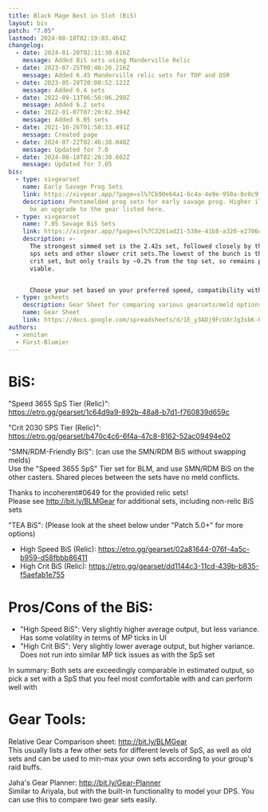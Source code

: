 ```yaml
---
title: Black Mage Best in Slot (BiS)
layout: bis
patch: "7.05"
lastmod: 2024-08-18T02:19:03.464Z
changelog:
  - date: 2024-01-20T02:11:30.616Z
    message: Added BiS sets using Manderville Relic
  - date: 2023-07-25T00:46:26.216Z
    message: Added 6.45 Manderville relic sets for TOP and DSR
  - date: 2023-05-28T20:08:52.122Z
    message: Added 6.4 sets
  - date: 2022-09-13T06:56:06.298Z
    message: Added 6.2 sets
  - date: 2022-01-07T07:20:02.394Z
    message: Added 6.05 sets
  - date: 2021-10-26T01:58:33.491Z
    message: Created page
  - date: 2024-07-22T02:46:38.040Z
    message: Updated for 7.0
  - date: 2024-08-18T02:26:30.602Z
    message: Updated for 7.05
bis:
  - type: xivgearset
    name: Early Savage Prog Sets
    link: https://xivgear.app/?page=sl%7Cb90e64a1-6c4a-4e9e-950a-0c0c9fe95158
    description: Pentamelded prog sets for early savage prog. Higher ilvl gear will
      be an upgrade to the gear listed here.
  - type: xivgearset
    name: 7.05 Savage BiS Sets
    link: https://xivgear.app/?page=sl%7C3261ad21-538e-41b8-a320-e2706c52fb5b
    description: >-
      The strongest simmed set is the 2.42s set, followed closely by the high
      sps sets and other slower crit sets.The lowest of the bunch is the 2.36s
      crit set, but only trails by ~0.2% from the top set, so remains plenty
      viable.


      Choose your set based on your preferred speed, compatibility with other casters, or whatever else. Note: currently a known issue where the tome wrist is "Healing" instead of "Casting". Stats are still correct, issue is only visual for now.
  - type: gsheets
    description: Gear Sheet for comparing various gearsets/meld options.
    name: Gear Sheet
    link: https://docs.google.com/spreadsheets/d/1E_y3ADj9FcUXrJg3sbK-UiIcOoYawB8Et9P-LfxT_TE/edit?gid=654212594#gid=654212594
authors:
  - xenitan
  - Fürst-Blumier
---
```

# BiS:

"Speed 3655 SpS Tier (Relic)":\
<https://etro.gg/gearset/1c64d9a9-892b-48a8-b7d1-f760839d659c>  

"Crit 2030 SPS Tier (Relic)":\
<https://etro.gg/gearset/b470c4c6-6f4a-47c8-8162-52ac09494e02>  

"SMN/RDM-Friendly BiS": (can use the SMN/RDM BiS without swapping melds)\
Use the "Speed 3655 SpS" Tier set for BLM, and use SMN/RDM BiS on the other casters. Shared pieces between the sets have no meld conflicts.

Thanks to incoherent#0649 for the provided relic sets!\
Please see <http://bit.ly/BLMGear> for additional sets, including non-relic BiS sets

"TEA BiS": (Please look at the sheet below under "Patch 5.0+" for more options)

* High Speed BiS (Relic): <https://etro.gg/gearset/02a81644-076f-4a5c-b959-d58fbbb86411> 
* High Crit BiS (Relic): <https://etro.gg/gearset/dd1144c3-11cd-439b-b835-f5aefab1e755>

# Pros/Cons of the BiS:

* "High Speed BiS": Very slightly higher average output, but less variance. Has some volatility in terms of MP ticks in UI
* "High Crit BiS": Very slightly lower average output, but higher variance. Does not run into similar MP tick issues as with the SpS set

In summary: Both sets are exceedingly comparable in estimated output, so pick a set with a SpS that you feel most comfortable with and can perform well with

# Gear Tools:

Relative Gear Comparison sheet: <http://bit.ly/BLMGear>\
This usually lists a few other sets for different levels of SpS, as well as old sets and can be used to min-max your own sets according to your group's raid buffs.

Jaha's Gear Planner: <http://bit.ly/Gear-Planner>\
Similar to Ariyala, but with the built-in functionality to model your DPS. You can use this to compare two gear sets easily.